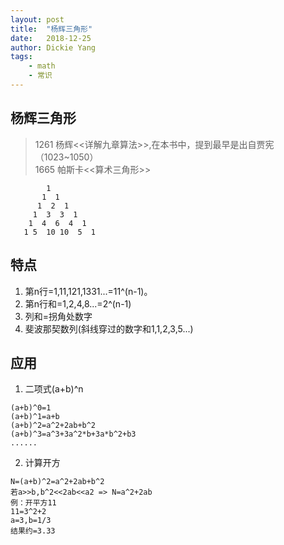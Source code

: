 ```yaml
---
layout: post
title:  "杨辉三角形"
date:   2018-12-25
author: Dickie Yang 
tags: 
    - math
    - 常识
---
```


## 杨辉三角形
> 1261 杨辉<<详解九章算法>>,在本书中，提到最早是出自贾宪（1023~1050）  
> 1665 帕斯卡<<算术三角形>>

```
        1
       1  1
      1  2  1
     1  3  3  1
    1  4  6  4  1
   1 5  10 10  5  1
```
## 特点
1. 第n行=1,11,121,1331...=11^(n-1)。
2. 第n行和=1,2,4,8...=2^(n-1)
3. 列和=拐角处数字
4. 斐波那契数列(斜线穿过的数字和1,1,2,3,5...)

## 应用
1. 二项式(a+b)^n

```
(a+b)^0=1	
(a+b)^1=a+b
(a+b)^2=a^2+2ab+b^2
(a+b)^3=a^3+3a^2*b+3a*b^2+b3
......
```
2. 计算开方

```
N=(a+b)^2=a^2+2ab+b^2
若a>>b,b^2<<2ab<<a2 => N=a^2+2ab
例：开平方11
11=3^2+2
a=3,b=1/3
结果约=3.33
```

